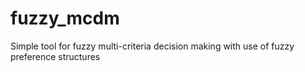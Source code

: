 # fuzzy_mcdm
Simple tool for fuzzy multi-criteria decision making with use of fuzzy preference structures
